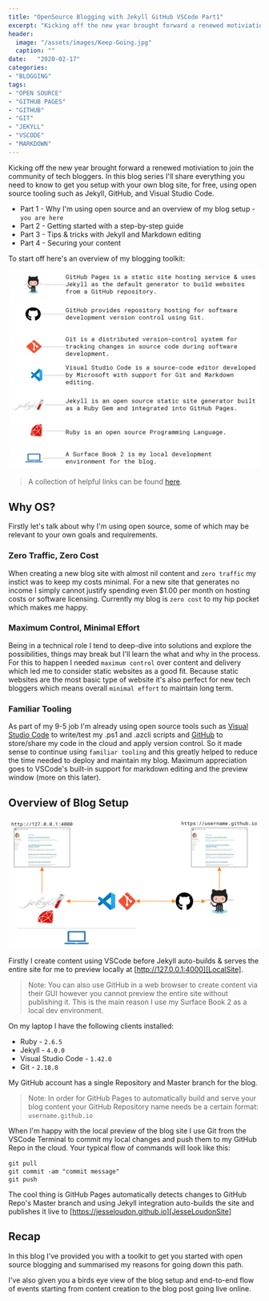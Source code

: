 ```yaml
---
title: "OpenSource Blogging with Jekyll GitHub VSCode Part1"
excerpt: "Kicking off the new year brought forward a renewed motiviation to join the community of tech bloggers. In this blog series I'll share everything you need to know to get you setup with your own blog site, for free, using open source tooling such as Jekyll, GitHub, and Visual Studio Code."
header:
  image: "/assets/images/Keep-Going.jpg"
  caption: ""
date:   "2020-02-17"
categories: 
- "BLOGGING"
tags: 
- "OPEN SOURCE"
- "GITHUB PAGES"
- "GITHUB"
- "GIT"
- "JEKYLL"
- "VSCODE"
- "MARKDOWN"
---
```

Kicking off the new year brought forward a renewed motiviation to join the community of tech bloggers. In this blog series I'll share everything you need to know to get you setup with your own blog site, for free, using open source tooling such as Jekyll, GitHub, and Visual Studio Code.

* Part 1 - Why I'm using open source and an overview of my blog setup - `you are here`
* Part 2 - Getting started with a step-by-step guide
* Part 3 - Tips & tricks with Jekyll and Markdown editing
* Part 4 - Securing your content


To start off here's an overview of my blogging toolkit:

![OpenSourceBlogDependencies](/assets/images/OpenSourceBlogDependencies.png) 
> A collection of helpful links can be found [here][BloggingToolkit].

## Why OS?
Firstly let's talk about why I'm using open source, some of which may be relevant to your own goals and requirements.

### Zero Traffic, Zero Cost
When creating a new blog site with almost nil content and `zero traffic` my instict was to keep my costs minimal. For a new site that generates no income I simply cannot justify spending even $1.00 per month on hosting costs or software licensing. Currently my blog is `zero cost` to my hip pocket which makes me happy.

### Maximum Control, Minimal Effort
Being in a technical role I tend to deep-dive into solutions and explore the possibilities, things may break but I'll learn the what and why in the process. For this to happen I needed `maximum control` over content and delivery which led me to consider static websites as a good fit. Because static websites are the most basic type of website it's also perfect for new tech bloggers which means overall `minimal effort` to maintain long term.

### Familiar Tooling
As part of my 9-5 job I'm already using open source tools such as [Visual Studio Code][VisualStudioCode] to write/test my .ps1 and .azcli scripts and [GitHub][GitHub] to store/share my code in the cloud and apply version control. So it made sense to continue using `familiar tooling` and this greatly helped to reduce the time needed to deploy and maintain my blog. Maximum appreciation goes to VSCode's built-in support for markdown editing and the preview window (more on this later).


## Overview of Blog Setup
![OpenSourceBlogOverview](/assets/images/OpenSourceBlogDiagram.png)

Firstly I create content using VSCode before Jekyll auto-builds & serves the entire site for me to preview locally at [http://127.0.0.1:4000][LocalSite]. 

> Note: You can also use GitHub in a web browser to create content via their GUI however you cannot preview the entire site without publishing it. This is the main reason I use my Surface Book 2 as a local dev environment.

On my laptop I have the following clients installed:
- Ruby - `2.6.5`
- Jekyll - `4.0.0`
- Visual Studio Code - `1.42.0`
- Git - `2.18.0`

My GitHub account has a single Repository and Master branch for the blog.

> Note: In order for GitHub Pages to automatically build and serve your blog content your GitHub Repository name needs be a certain format: `username.github.io`

When I'm happy with the local preview of the blog site I use Git from the VSCode Terminal to commit my local changes and push them to my GitHub Repo in the cloud. Your typical flow of commands will look like this:

```
git pull
git commit -am "commit message"
git push
```

The cool thing is GitHub Pages automatically detects changes to GitHub Repo's Master branch and using Jekyll integration auto-builds the site and publishes it live to [https://jesseloudon.github.io][JesseLoudonSite]

## Recap
In this blog I've provided you with a toolkit to get you started with open source blogging and summarised my reasons for going down this path. 

I've also given you a birds eye view of the blog setup and end-to-end flow of events starting from content creation to the blog post going live online.

[LocalSite]:http://127.0.0.1:4000
[JesseLoudonSite]:https://jesseloudon.github.io
[Part1]:"https://jesseloudon.github.io/blogging/OpenSource-Blogging-with-Jekyll-GitHub-VSCode-Part1/
[JekyllWindowsInstall]:https://jekyllrb.com/docs/installation/windows/
[GitHubPages]:https://pages.github.com/
[GitHub]:https://github.com/
[VisualStudioCode]:https://code.visualstudio.com/download
[BloggingToolkit]:https://jesseloudon.github.io/BloggingToolkit/